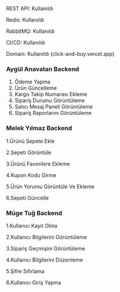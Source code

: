 REST API: Kullanıldı

Redis: Kullanıldı

RabbitMQ: Kullanıldı

CI/CD: Kullanıldı

Domain: Kullanıldı (click-and-buy.vercel.app)

###  Aygül Anavatan Backend
1. Ödeme Yapma
2. Ürün Güncelleme
3. Kargo Takip Numarası Ekleme
4. Sipariş Durumu Görüntüleme
5. Satıcı Mesaj Paneli Görüntüleme
6. Sipariş Raporlarını Görüntüleme



### Melek Yılmaz Backend

1.Ürünü Sepete Ekle

2.Sepeti Görüntüle

3.Ürünü Favorilere Ekleme

4.Kupon Kodu Girme

5.Ürün Yorumu Görüntüle Ve Ekleme

6.Sepeti Güncelle


### Müge Tuğ Backend

1.Kullanıcı Kayıt Olma

2.Kullanıcı Bilgilerini Görüntüleme

3.Sipariş Geçmişini Görüntüleme

4.Kullanıcı Bilgilerini Düzenleme

5.Şifre Sıfırlama

6.Kullanıcı Giriş Yapma
